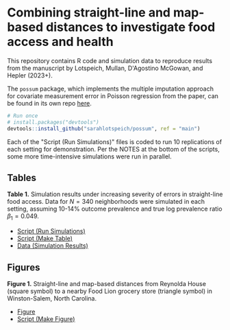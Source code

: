 # Combining straight-line and map-based distances to investigate food access and health

This repository contains R code and simulation data to reproduce results from the manuscript by Lotspeich, Mullan, D'Agostino McGowan, and Hepler (2023+). 

The `possum` package, which implements the multiple imputation approach for covariate measurement error in Poisson regression from the paper, can be found in its own repo [here](https://github.com/sarahlotspeich/possum). 

``` r
# Run once
# install.packages("devtools")
devtools::install_github("sarahlotspeich/possum", ref = "main")
```

Each of the "Script (Run Simulations)" files is coded to run 10 replications of each setting for demonstration. Per the NOTES at the bottom of the scripts, some more time-intensive simulations were run in parallel.

## Tables 

**Table 1.** Simulation results under increasing severity of errors in straight-line food access. Data for $N = 340$ neighborhoods were simulated in each setting, assuming 10-14% outcome prevalence and true log prevalence ratio $\beta_1 = 0.049$. 

  - [Script (Run Simulations)](https://github.com/sarahlotspeich/food/blob/main/sims-scripts/sims_vary_sigmaU.R)
  - [Script (Make Table)](Table-Scripts/Table1-Gold-Standard.R)
  - [Data (Simulation Results)](Table-Data/data_Table1.csv)  

## Figures 

**Figure 1.** Straight-line and map-based distances from Reynolda House (square symbol) to a nearby Food Lion grocery store (triangle symbol) in Winston-Salem, North Carolina.

  - [Figure](figures/fig1_map_comparing_distances.png)
  - [Script (Make Figure)](figure-scripts/fig1_map_comparing_distances.R)
